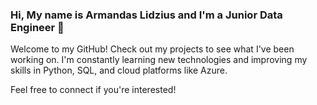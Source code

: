 ### Hi, My name is Armandas Lidzius and I'm a Junior Data Engineer 👋

Welcome to my GitHub! Check out my projects to see what I've been working on.
I'm constantly learning new technologies and improving my skills in Python,
SQL, and cloud platforms like Azure.

Feel free to connect if you're interested!
